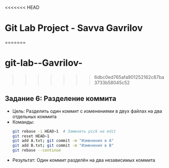 <<<<<<< HEAD
# Git Lab Project - Savva Gavrilov
=======
# git-lab--Gavrilov-
>>>>>>> 6dbc0ed765afa901252162c87ba3733b58045c52

## Задание 6: Разделение коммита
- Цель: Разделить один коммит с изменениями в двух файлах на два отдельных коммита
- Команды:
  ```bash
  git rebase -i HEAD~1  # Заменить pick на edit
  git reset HEAD~1
  git add A.txt; git commit -m "Изменения в A"
  git add B.txt; git commit -m "Изменения в B"
  git rebase --continue
  ```
- Результат: Один коммит разделён на два независимых коммита
